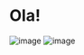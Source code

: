 # Ola!
 
![image](https://github.com/BrunoKliguer/Bruno-Kliguer/assets/144816952/cf137647-95f4-4efc-8c01-a6a5edc3b8aa)
![image](https://github.com/BrunoKliguer/Bruno-Kliguer/assets/144816952/ec95a896-b99d-4104-b722-946997c93192)
